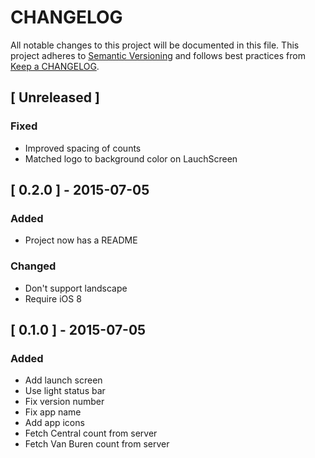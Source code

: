 # CHANGELOG

All notable changes to this project will be documented in this file. This
project adheres to [Semantic Versioning](http://semver.org/) and follows best
practices from [Keep a CHANGELOG](http://keepachangelog.com/).

## [ Unreleased ]

### Fixed

* Improved spacing of counts
* Matched logo to background color on LauchScreen

## [ 0.2.0 ] - 2015-07-05

### Added

* Project now has a README

### Changed

* Don't support landscape
* Require iOS 8

## [ 0.1.0 ] - 2015-07-05

### Added

* Add launch screen
* Use light status bar
* Fix version number
* Fix app name
* Add app icons
* Fetch Central count from server
* Fetch Van Buren count from server

